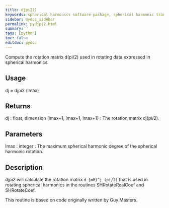 ```yaml
---
title: djpi2()
keywords: spherical harmonics software package, spherical harmonic transform, legendre functions, multitaper spectral analysis, Python, gravity, magnetic field
sidebar: mydoc_sidebar
permalink: pydjpi2.html
summary:
tags: [python]
toc: false
editdoc: pydoc
---
```


Compute the rotation matrix d(pi/2) used in rotating data expressed in spherical harmonics.

## Usage

dj = djpi2 (lmax)

## Returns

dj : float, dimension (lmax+1, lmax+1, lmax+1)
:   The rotation matrix dj(pi/2).

## Parameters

lmax : integer
:   The maximum spherical harmonic degree of the spherical harmonic rotation.

## Description

djpi2 will calculate the rotation matrix `d_{mM}^j (pi/2)` that is used in rotating spherical harmonics in the routines SHRotateRealCoef and SHRotateCoef.

This routine is based on code originally written by Guy Masters.
